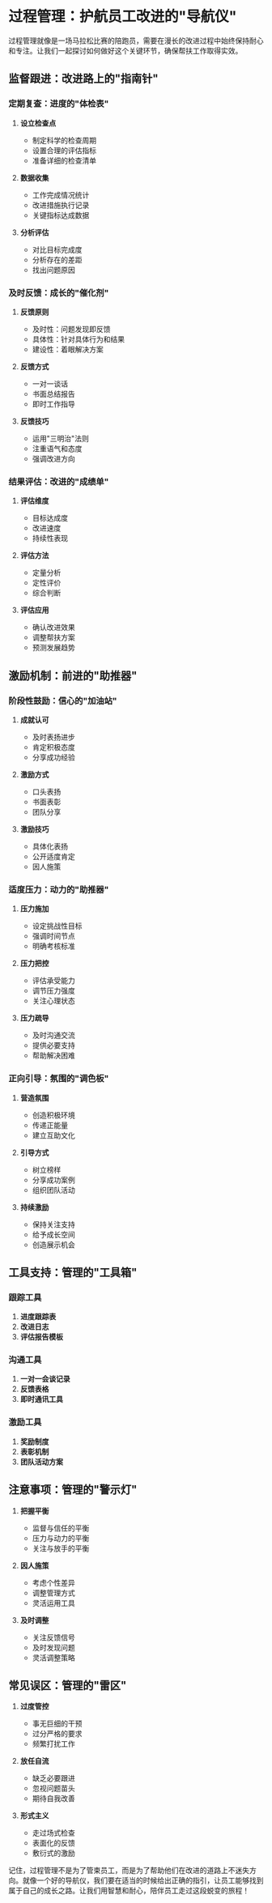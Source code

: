 # 过程管理：护航员工改进的"导航仪"

过程管理就像是一场马拉松比赛的陪跑员，需要在漫长的改进过程中始终保持耐心和专注。让我们一起探讨如何做好这个关键环节，确保帮扶工作取得实效。

## 监督跟进：改进路上的"指南针"

### 定期复查：进度的"体检表"

1. **设立检查点**
   - 制定科学的检查周期
   - 设置合理的评估指标
   - 准备详细的检查清单

2. **数据收集**
   - 工作完成情况统计
   - 改进措施执行记录
   - 关键指标达成数据

3. **分析评估**
   - 对比目标完成度
   - 分析存在的差距
   - 找出问题原因

### 及时反馈：成长的"催化剂"

1. **反馈原则**
   - 及时性：问题发现即反馈
   - 具体性：针对具体行为和结果
   - 建设性：着眼解决方案

2. **反馈方式**
   - 一对一谈话
   - 书面总结报告
   - 即时工作指导

3. **反馈技巧**
   - 运用"三明治"法则
   - 注重语气和态度
   - 强调改进方向

### 结果评估：改进的"成绩单"

1. **评估维度**
   - 目标达成度
   - 改进速度
   - 持续性表现

2. **评估方法**
   - 定量分析
   - 定性评价
   - 综合判断

3. **评估应用**
   - 确认改进效果
   - 调整帮扶方案
   - 预测发展趋势

## 激励机制：前进的"助推器"

### 阶段性鼓励：信心的"加油站"

1. **成就认可**
   - 及时表扬进步
   - 肯定积极态度
   - 分享成功经验

2. **激励方式**
   - 口头表扬
   - 书面表彰
   - 团队分享

3. **激励技巧**
   - 具体化表扬
   - 公开适度肯定
   - 因人施策

### 适度压力：动力的"助推器"

1. **压力施加**
   - 设定挑战性目标
   - 强调时间节点
   - 明确考核标准

2. **压力把控**
   - 评估承受能力
   - 调节压力强度
   - 关注心理状态

3. **压力疏导**
   - 及时沟通交流
   - 提供必要支持
   - 帮助解决困难

### 正向引导：氛围的"调色板"

1. **营造氛围**
   - 创造积极环境
   - 传递正能量
   - 建立互助文化

2. **引导方式**
   - 树立榜样
   - 分享成功案例
   - 组织团队活动

3. **持续激励**
   - 保持关注支持
   - 给予成长空间
   - 创造展示机会

## 工具支持：管理的"工具箱"

### 跟踪工具
1. **进度跟踪表**
2. **改进日志**
3. **评估报告模板**

### 沟通工具
1. **一对一会谈记录**
2. **反馈表格**
3. **即时通讯工具**

### 激励工具
1. **奖励制度**
2. **表彰机制**
3. **团队活动方案**

## 注意事项：管理的"警示灯"

1. **把握平衡**
   - 监督与信任的平衡
   - 压力与动力的平衡
   - 关注与放手的平衡

2. **因人施策**
   - 考虑个性差异
   - 调整管理方式
   - 灵活运用工具

3. **及时调整**
   - 关注反馈信号
   - 及时发现问题
   - 灵活调整策略

## 常见误区：管理的"雷区"

1. **过度管控**
   - 事无巨细的干预
   - 过分严格的要求
   - 频繁打扰工作

2. **放任自流**
   - 缺乏必要跟进
   - 忽视问题苗头
   - 期待自我改善

3. **形式主义**
   - 走过场式检查
   - 表面化的反馈
   - 敷衍式的激励

记住，过程管理不是为了管束员工，而是为了帮助他们在改进的道路上不迷失方向。就像一个好的导航仪，我们要在适当的时候给出正确的指引，让员工能够找到属于自己的成长之路。让我们用智慧和耐心，陪伴员工走过这段蜕变的旅程！
